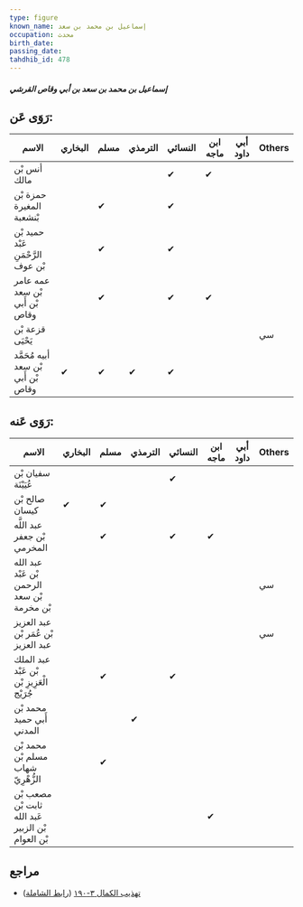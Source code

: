 ```yaml
---
type: figure
known_name: إسماعيل بن محمد بن سعد
occupation: محدث
birth_date:
passing_date:
tahdhib_id: 478
---
```

##### إسماعيل بن محمد بن سعد بن أبي وقاص القرشي

## رَوَى عَن:
| الاسم                               | البخاري | مسلم | الترمذي | النسائي | ابن ماجه | أبي داود | Others |
| ----------------------------------- | ------- | ---- | ------- | ------- | -------- | -------- | ------ |
| أنس بْن مالك                        |         |      |         | ✔       | ✔        |          |        |
| حمزة بْن المغيرة بْنشعبة            |         | ✔    |         | ✔       |          |          |        |
| حميد بْن عَبْد الرَّحْمَنِ بْن عوف  |         | ✔    |         | ✔       |          |          |        |
| عمه عامر بْن سعد بْن أَبي وقاص      |         | ✔    |         | ✔       | ✔        |          |        |
| قزعة بْن يَحْيَى                    |         |      |         |         |          |          | سي     |
| أبيه مُحَمَّد بْن سعد بْن أَبي وقاص | ✔       | ✔    | ✔       | ✔       |          |          |        |
## رَوَى عَنه:
| الاسم                                             | البخاري | مسلم | الترمذي | النسائي | ابن ماجه | أبي داود | Others |
| ------------------------------------------------- | ------- | ---- | ------- | ------- | -------- | -------- | ------ |
| سفيان بْن عُيَيْنَة                               |         |      |         | ✔       |          |          |        |
| صالح بْن كيسان                                    | ✔       | ✔    |         |         |          |          |        |
| عبد اللَّه بْن جعفر المخرمي                       |         | ✔    |         | ✔       | ✔        |          |        |
| عبد الله بْن عَبْد الرحمن بْن سعد بْن مخرمة       |         |      |         |         |          |          | سي     |
| عبد العزيز بْن عُمَر بْن عبد العزيز               |         |      |         |         |          |          | سي     |
| عبد الملك بْن عَبْد الْعَزِيزِ بْن جُرَيْج        |         | ✔    |         | ✔       |          |          |        |
| محمد بْن أَبي حميد المدني                         |         |      | ✔       |         |          |          |        |
| محمد بْن مسلم بْن شهاب الزُّهْرِيّ                |         | ✔    |         |         |          |          |        |
| مصعب بْن ثابت بْن عَبد الله بْن الزبير بْن العوام |         |      |         |         | ✔        |          |        |
## مراجع
- [تهذيب الكمال ٣-١٩٠](obsidian://open?vault=Tahdhib-al-Kamal&file=Figures/٤٧٨-إسماعيل%20بن%20محمد%20بن%20سعد%20بن%20أبي%20وقاص%20القرشي) ([رابط الشاملة](https://shamela.ws/book/3722/1204))